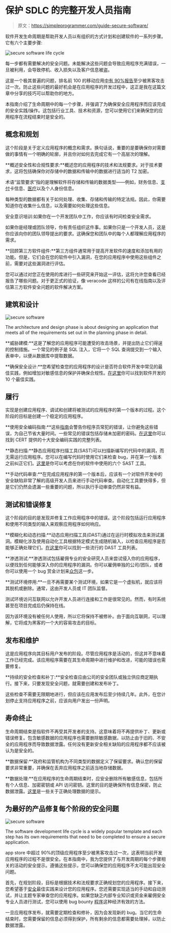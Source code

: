 # 保护 SDLC 的完整开发人员指南

> 原文：<https://simpleprogrammer.com/guide-secure-software/>

软件开发生命周期是帮助开发人员以有组织的方式计划和创建软件的一系列步骤。它有六个主要步骤:

![secure software life cycle](img/9f4984c95dd0a47564fb8f69a244d17e.png)

每一步都有需要解决的安全问题。未能解决这些问题会导致应用程序充满错误，一旦被利用，会导致停机、收入损失以及客户信息被盗。

这是一个极其普遍的问题，排名前 100 的移动应用[中有 90%报告](https://www.helpnetsecurity.com/2012/08/20/92-of-the-top-100-mobile-apps-have-been-hacked/)至少被黑客攻击过一次。防止这些问题的最好机会是在应用程序的开发过程中，这正是我在这篇文章中分享的技巧可以帮助你的地方。

本指南介绍了生命周期中的每一个步骤，并强调了为确保安全应用程序而应该完成的安全实践/操作。这包括行业工具、技术和资源，您可以使用它们来确保您的应用程序在流程结束时是安全的。

## 概念和规划

这个阶段是关于定义应用程序的概念和需求。换句话说，重要的是要确保你对需要做的事情有一个明确的轮廓，并且你对如何去完成它有一个高层次的理解。

**概述安全性和合规性要求:**概述您的应用程序的技术和法规要求。对于技术要求，这将包括确保你对存储中的数据和传输中的数据进行适当的 T2 加密。

术语“监管要求”指的是理解软件将存储和传输的数据类型——例如，财务信息、[支付](https://www.securitymadesimple.org/cybersecurity-blog/how-to-be-pci-dss-compliant)卡信息、[医疗](https://www.securitymadesimple.org/cybersecurity-blog/introduction-to-hipaa-compliance)以及个人身份信息。

每种类型的数据都有关于如何处理、收集、存储和传输的特定法规。因此，你需要知道你在收集什么信息，以及需要如何处理这些信息。

安全意识培训:如果你在一个开发团队中工作，你应该有时间检查安全需求。

如果你是经理或团队领导，你有责任组织这件事。如果你只是一个开发人员，这是你应该向你的团队领导提出的要求。这确保您和团队中的每个人都理解应用程序的需求。

**回顾第三方软件组件:**第三方组件通常用于提高开发软件的速度和添加有用的功能。但是，它们会在您的软件中引入漏洞，在您的应用程序中使用这些组件之前，需要对这些漏洞进行评估。

您可以通过对您正在使用的库进行一些研究来开始这一评估，这将允许您查看已经报告了哪些问题。对于更正式的验证，像 veracode 这样的公司有在线指南以及评估第三方软件安全问题的软件解决方案。

## 建筑和设计

![secure software](img/b2a97babcbb99644b379c1680229db66.png)

The architecture and design phase is about designing an application that meets all of the requirements set out in the planning phase in detail.

**威胁建模:**这是了解您的应用程序可能遭受的攻击场景，并提出防止它们得逞的控制措施。一个常见的例子是 SQL 注入，它将一个 SQL 查询提交到一个输入表单中，以便从数据库中提取数据。

**确保安全设计:**您希望检查您的应用程序的设计是否符合软件开发中常见的最佳实践，例如增加对敏感信息的保护并确保合规性。[在这里](https://www.bcs.org/content-hub/10-best-practices-for-secure-software-development/)你可以找到软件开发的 10 个最佳实践。

## 履行

实现是创建应用程序、调试和创建将被测试的应用程序的第一个版本的过程。这个阶段的目标是创建一个稳定的应用程序。

**使用安全编码指南:**这些[指南](https://simpleprogrammer.com/5-security-concepts/)会警告你程序员常犯的错误，让你避免这些错误，为自己节省大量时间。一些常见的错误包括存储未加密的密码。[在这里](https://wiki.sei.cmu.edu/confluence/display/seccode/Top+10+Secure+Coding+Practices)你可以找到 CERT 提供的十大安全编码实践的完整列表。

**静态扫描:**静态应用程序扫描工具(SAST)可以扫描新编写的代码中的漏洞，而无需运行应用程序。您可以在编写代码时使用它们来检查 bug，并在第一个版本之前纠正它们。[这里](https://www.g2.com/categories/static-application-security-testing-sast)是你可以考虑在你的软件中使用的六个 SAST 工具。

**手动代码审查:**在完成应用程序的第一个版本后，应该有一个对软件开发中的安全缺陷非常了解的高级开发人员来进行手动代码审查。自动化工具要快得多，但是它们仍然会遗漏一些重要的问题，所以执行手动审查仍然非常有益。

## 测试和错误修复

这个阶段的目的是发现并修复工作应用程序中的错误。这个阶段包括运行应用程序和使用不同类型的输入来观察应用程序如何响应。

**模糊化和动态扫描:**动态应用扫描工具(DAST)通过在运行时模拟攻击来测试漏洞。模糊化涉及使用自动化工具根据特定模式生成随机输入，以检查应用程序是否能够正确处理它们。[在这里](https://www.g2.com/categories/dynamic-application-security-testing-dast)你可以找到一些流行的 DAST 工具列表。

**渗透测试:**渗透测试包括雇佣专业的安全研究人员来尝试侵入你的应用程序，以便找到任何能够深入你的应用程序的漏洞。你可以雇佣单独的公司/团队，或者你可以使用一个 bug 赏金计划来[众包](https://simpleprogrammer.com/crowdsourcing-security-with-bug-bounties/)这一步。

**测试环境停用:**一旦不再需要某个测试环境，如果它是一个虚拟机，就应该将其脱机或删除。通常，这由开发人员或 IT 团队监督。

测试环境访问互联网以允许开发人员进行连接和工作是很常见的。然而，有时系统甚至在项目完成后仍保持在线。

因为该环境没有被任何人使用，所以它将保持不被修补。由于面向互联网，可以理解，它将成为黑客的一个大的容易攻击的目标。

## 发布和维护

这是应用程序向其目标用户发布的阶段。尽管应用程序是活动的，但这并不意味着工作已经完成。该应用程序需要在其生命周期中进行维护和改进，可能的错误也需要修复。

**持续的安全检查和补丁:**安全检查应由公司的安全团队或独立供应商定期执行。接下来，只要发现安全问题，就需要创建和发布补丁。

这些检查不需要无限期地进行，但应该在应用发布后至少持续几年。此外，在您计划停止支持应用程序之前，应该向用户发出一份声明。

## 寿命终止

生命周期结束是指软件不再受其开发者的支持。这意味着将不再提供补丁、更新或错误修复。包含敏感数据的应用程序也需要删除敏感数据，以防止由于旧的、不安全的应用程序而导致数据泄露。任何没有更新安全相关缺陷的应用程序都不应该被认为是安全的。

**数据保留:**政府和监管机构为不同类型的数据定义了保留要求。确认您的保留要求非常重要，并确保在丢弃应用程序之前适当地存储数据。

**数据处理:**在应用程序的生命周期结束时，应安全删除所有敏感信息，包括所有个人信息、加密密钥或 API 访问密钥。这里的目的是确保所有信息保密，防止数据泄露。[这里](https://www.informationsecuritybuzz.com/articles/8-tips-securely-dispose-end-life-data-assets/)是一些关于正确处理数据的提示。

## 为最好的产品修复每个阶段的安全问题

![secure software](img/6c74727f646e8b08094392f2002e29af.png)

The software development life cycle is a widely popular template and each step has its own requirements that need to be completed to ensure a secure application.

app store 中超过 90%的顶级应用程序至少被黑客攻击过一次，这表明当前开发应用程序的过程不是很安全。在本指南中，我为您提供了与开发周期的每个步骤相关的活动的安全提示。遵循这些提示，您可以确保您的应用程序不太可能出现安全问题。

首先，在规划阶段，目标是根据技术和法规要求正确规划您的应用程序。接下来，您希望基于[安全](https://www.amazon.ca/Building-Secure-Software-Security-paperback/dp/0321774957)最佳实践来设计您的应用程序。您还需要实现适当的手动和自动测试，并让主题专家审查您的应用程序。如果您缺乏内部专业知识或资金来雇佣安全专业人员进行测试，您可以使用 bug bounty [程序](https://www.securitymadesimple.org/cybersecurity-blog/what-is-a-bug-bounty-program)这种经济有效的方法。

一旦应用程序发布，就需要定期检查和修补，因为会发现新的 bug。当它的生命结束时，您需要保留的信息必须得到保护，所有剩余的信息都需要处理掉，以防止数据泄露。